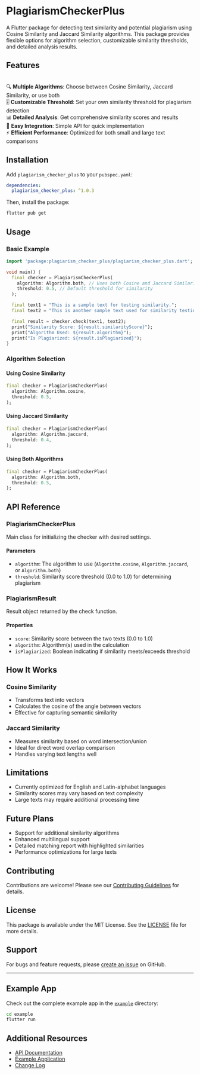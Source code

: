 # PlagiarismCheckerPlus

A Flutter package for detecting text similarity and potential plagiarism using Cosine Similarity and Jaccard Similarity algorithms. This package provides flexible options for algorithm selection, customizable similarity thresholds, and detailed analysis results.

## Features

<br>🔍 **Multiple Algorithms**: Choose between Cosine Similarity, Jaccard Similarity, or use both
<br>🎚️ **Customizable Threshold**: Set your own similarity threshold for plagiarism detection
<br>📊 **Detailed Analysis**: Get comprehensive similarity scores and results
<br>🚀 **Easy Integration**: Simple API for quick implementation
<br>⚡ **Efficient Performance**: Optimized for both small and large text comparisons

## Installation

Add `plagiarism_checker_plus` to your `pubspec.yaml`:

```yaml
dependencies:
  plagiarism_checker_plus: ^1.0.3
```

Then, install the package:

```bash
flutter pub get
```

## Usage

### Basic Example

```dart
import 'package:plagiarism_checker_plus/plagiarism_checker_plus.dart';

void main() {
  final checker = PlagiarismCheckerPlus(
    algorithm: Algorithm.both, // Uses both Cosine and Jaccard Similarity
    threshold: 0.5, // Default threshold for similarity
  );

  final text1 = "This is a sample text for testing similarity.";
  final text2 = "This is another sample text used for similarity testing.";

  final result = checker.check(text1, text2);
  print("Similarity Score: ${result.similarityScore}");
  print("Algorithm Used: ${result.algorithm}");
  print("Is Plagiarized: ${result.isPlagiarized}");
}
```

### Algorithm Selection

#### Using Cosine Similarity

```dart
final checker = PlagiarismCheckerPlus(
  algorithm: Algorithm.cosine,
  threshold: 0.5,
);
```

#### Using Jaccard Similarity

```dart
final checker = PlagiarismCheckerPlus(
  algorithm: Algorithm.jaccard,
  threshold: 0.4,
);
```

#### Using Both Algorithms

```dart
final checker = PlagiarismCheckerPlus(
  algorithm: Algorithm.both,
  threshold: 0.5,
);
```

## API Reference

### PlagiarismCheckerPlus

Main class for initializing the checker with desired settings.

#### Parameters

- `algorithm`: The algorithm to use (`Algorithm.cosine`, `Algorithm.jaccard`, or `Algorithm.both`)
- `threshold`: Similarity score threshold (0.0 to 1.0) for determining plagiarism

### PlagiarismResult

Result object returned by the check function.

#### Properties

- `score`: Similarity score between the two texts (0.0 to 1.0)
- `algorithm`: Algorithm(s) used in the calculation
- `isPlagiarized`: Boolean indicating if similarity meets/exceeds threshold

## How It Works

### Cosine Similarity

- Transforms text into vectors
- Calculates the cosine of the angle between vectors
- Effective for capturing semantic similarity

### Jaccard Similarity

- Measures similarity based on word intersection/union
- Ideal for direct word overlap comparison
- Handles varying text lengths well

## Limitations

- Currently optimized for English and Latin-alphabet languages
- Similarity scores may vary based on text complexity
- Large texts may require additional processing time

## Future Plans

- Support for additional similarity algorithms
- Enhanced multilingual support
- Detailed matching report with highlighted similarities
- Performance optimizations for large texts

## Contributing

Contributions are welcome! Please see our [Contributing Guidelines](CONTRIBUTING.md) for details.

## License

This package is available under the MIT License. See the [LICENSE](LICENSE) file for more details.

## Support

For bugs and feature requests, please [create an issue](https://github.com/SumanSharmaTech/plagiarism_checker_plus/issues) on GitHub.

---

## Example App

Check out the complete example app in the [`example`](example) directory:

```bash
cd example
flutter run
```

## Additional Resources

- [API Documentation](https://pub.dev/documentation/plagiarism_checker_plus)
- [Example Application](example/)
- [Change Log](CHANGELOG.md)
